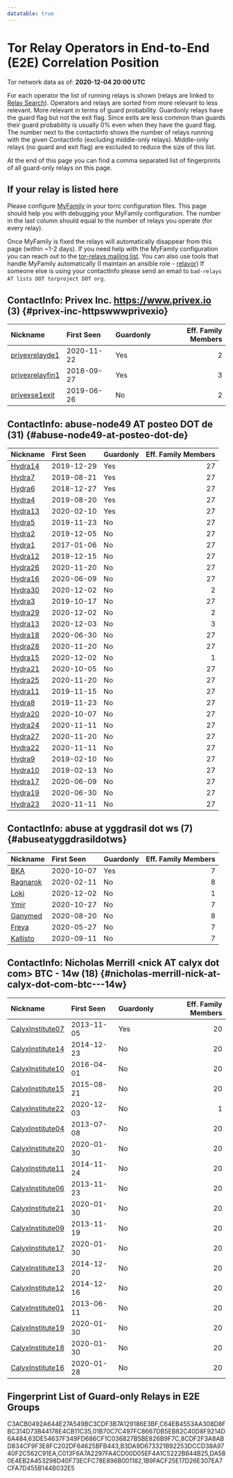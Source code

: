 ```yaml
---
datatable: true
---
```



# Tor Relay Operators in End-to-End (E2E) Correlation Position

Tor network data as of: **2020-12-04 20:00 UTC**

For each operator the list of running relays is shown (relays are linked to [Relay Search](https://metrics.torproject.org/rs.html)).
Operators and relays are sorted from more relevant to less relevant. More relevant in terms of guard probability.
Guardonly relays have the guard flag but not the exit flag.
Since exits are less common than guards their guard probability is usually 0% even when they have the guard flag.
The number next to the contactinfo shows the number of relays running with the given ContactInfo (excluding middle-only relays).
Middle-only relays (no guard and exit flag) are excluded to reduce the size of this list.

At the end of this page you can find a comma separated list of fingerprints of all guard-only relays on this page.

## If your relay is listed here
Please configure [MyFamily](https://www.torproject.org/docs/tor-manual.html.en#MyFamily) in your torrc configuration files.
This page should help you with debugging your MyFamily configuration. The number in the last column should equal to the number of
relays you operate (for every relay).

Once MyFamily is fixed the relays will automatically disappear from this page (within ~1-2 days).
If you need help with the MyFamily configuration you can reach out to the
[tor-relays mailing list](https://lists.torproject.org/cgi-bin/mailman/listinfo/tor-relays).
You can also use tools that handle MyFamily automatically (I maintain an ansible role - 
[relayor](https://medium.com/@nusenu/deploying-tor-relays-with-ansible-6612593fa34d))
If someone else is using your contactInfo please send an email to ```bad-relays AT lists DOT torproject DOT org```.


## ContactInfo: Privex Inc. https://www.privex.io (3) {#privex-inc-httpswwwprivexio}

| Nickname                                                                                                   | First Seen   | Guardonly   |   Eff. Family Members |
|:-----------------------------------------------------------------------------------------------------------|:-------------|:------------|----------------------:|
| [privexrelayde1](https://metrics.torproject.org/rs.html#details/C64EB4553AA308D8FBC314D73B44178E4CB11C35)  | 2020-11-22   | Yes         |                     2 |
| [privexrelayfin1](https://metrics.torproject.org/rs.html#details/C3ACB0492A644E27A549BC3CDF3B7A129186E3BF) | 2018-09-27   | Yes         |                     3 |
| [privexse1exit](https://metrics.torproject.org/rs.html#details/D8A1F5A8EA1AF53E3414B9C48FE6B10C31ACC9B2)   | 2019-06-26   | No          |                     2 |

## ContactInfo: abuse-node49 AT posteo DOT de (31) {#abuse-node49-at-posteo-dot-de}

| Nickname                                                                                           | First Seen   | Guardonly   |   Eff. Family Members |
|:---------------------------------------------------------------------------------------------------|:-------------|:------------|----------------------:|
| [Hydra14](https://metrics.torproject.org/rs.html#details/01B70C7C497FC8667DB5EB82C40D8F9214D6A484) | 2019-12-29   | Yes         |                    27 |
| [Hydra7](https://metrics.torproject.org/rs.html#details/C013F6A7A2297FA4CD00D05EF4A1C5222B844B25)  | 2019-08-21   | Yes         |                    27 |
| [Hydra6](https://metrics.torproject.org/rs.html#details/63DE54637F349FD686CF1C036827B5BE826B9F7C)  | 2018-12-27   | Yes         |                    27 |
| [Hydra4](https://metrics.torproject.org/rs.html#details/B3DA9D673321B92253DCCD38A9740F2C562C91EA)  | 2019-08-20   | Yes         |                    27 |
| [Hydra13](https://metrics.torproject.org/rs.html#details/8CDF2F3A8ABD834CF9F3E8FC202DF64625BFB443) | 2020-02-10   | Yes         |                    27 |
| [Hydra5](https://metrics.torproject.org/rs.html#details/034AA4B30F77DF0FE183602EA7F8251FF2CF1BA2)  | 2019-11-23   | No          |                    27 |
| [Hydra2](https://metrics.torproject.org/rs.html#details/0443D98C0C44D3E0E6238790345DB5624DB41B28)  | 2019-12-05   | No          |                    27 |
| [Hydra1](https://metrics.torproject.org/rs.html#details/0647C3F8352BBFA0D57A1C3E0DCF67FC3E073D2C)  | 2017-01-06   | No          |                    27 |
| [Hydra12](https://metrics.torproject.org/rs.html#details/180A5BCC01866E09E4D229B6C084CD1E3C75636F) | 2019-12-15   | No          |                    27 |
| [Hydra26](https://metrics.torproject.org/rs.html#details/1940398159C3C571939363DDE8044F3DB8B97394) | 2020-11-20   | No          |                    27 |
| [Hydra16](https://metrics.torproject.org/rs.html#details/1DFE397493D0791DE63F2D6EA5AB6EBCB7B9871A) | 2020-06-09   | No          |                    27 |
| [Hydra30](https://metrics.torproject.org/rs.html#details/22C1314867920DA37001DAD1A63F1D5CABF9DB11) | 2020-12-02   | No          |                     2 |
| [Hydra3](https://metrics.torproject.org/rs.html#details/27D02579AD5F3E32895D99C38E482D1DC6CBAE5E)  | 2019-10-17   | No          |                    27 |
| [Hydra29](https://metrics.torproject.org/rs.html#details/2DEF8010770472367EB2089CA0A50A17B211E78A) | 2020-12-02   | No          |                     2 |
| [Hydra13](https://metrics.torproject.org/rs.html#details/39C37AFC908D12BB79B34EB6298929BC51C2E651) | 2020-12-03   | No          |                     3 |
| [Hydra18](https://metrics.torproject.org/rs.html#details/3AD29FE1241B73595F99BA2C6D830AF0B6874043) | 2020-06-30   | No          |                    27 |
| [Hydra28](https://metrics.torproject.org/rs.html#details/427956E3F23EEBA31954CB0942AEA0ECD43A004A) | 2020-11-20   | No          |                    27 |
| [Hydra15](https://metrics.torproject.org/rs.html#details/4BA3C12B073B7E3F7977C46AF3638685BB89493F) | 2020-12-02   | No          |                     1 |
| [Hydra21](https://metrics.torproject.org/rs.html#details/5B7C577DDEBC6B2C39B55364F4EAD69FE8181067) | 2020-10-05   | No          |                    27 |
| [Hydra25](https://metrics.torproject.org/rs.html#details/6CB18098F50819DEAB22E369EC3A5661A552A66C) | 2020-11-20   | No          |                    27 |
| [Hydra11](https://metrics.torproject.org/rs.html#details/70A4372ED8F5DDE3BA05A17491BB6032EAC02692) | 2019-11-15   | No          |                    27 |
| [Hydra8](https://metrics.torproject.org/rs.html#details/7716DE8030A56A80080446E0CBC59738605454E6)  | 2019-11-23   | No          |                    27 |
| [Hydra20](https://metrics.torproject.org/rs.html#details/86E479266EBB982E204009532ED460628689E5B5) | 2020-10-07   | No          |                    27 |
| [Hydra24](https://metrics.torproject.org/rs.html#details/8F293A6484A0973167B15C4997AB9F24C21143FE) | 2020-11-11   | No          |                    27 |
| [Hydra27](https://metrics.torproject.org/rs.html#details/A0A91967046F7A9BC3154C7B3C3FDE34C02B1017) | 2020-11-20   | No          |                    27 |
| [Hydra22](https://metrics.torproject.org/rs.html#details/BD33EF180B1118B00BDF073E2771210E3BDDD8CD) | 2020-11-11   | No          |                    27 |
| [Hydra9](https://metrics.torproject.org/rs.html#details/CB28925DA61069A43584030D2610471F1FFD4100)  | 2019-02-10   | No          |                    27 |
| [Hydra10](https://metrics.torproject.org/rs.html#details/CD21B997AF3D30AD719C066C38C7FA8C8FE83C70) | 2019-02-13   | No          |                    27 |
| [Hydra17](https://metrics.torproject.org/rs.html#details/E3DAF067B028450B31CF5CE118F2F9AC53146ABD) | 2020-06-09   | No          |                    27 |
| [Hydra19](https://metrics.torproject.org/rs.html#details/E465AD166798A3CD0A4866FA2A8BB5ADD157FBD5) | 2020-06-30   | No          |                    27 |
| [Hydra23](https://metrics.torproject.org/rs.html#details/F7ED4158B7114617E8F737C65DBE87EE6B83445B) | 2020-11-11   | No          |                    27 |

## ContactInfo: abuse at yggdrasil dot ws (7) {#abuseatyggdrasildotws}

| Nickname                                                                                            | First Seen   | Guardonly   |   Eff. Family Members |
|:----------------------------------------------------------------------------------------------------|:-------------|:------------|----------------------:|
| [BKA](https://metrics.torproject.org/rs.html#details/DA580E4EB2A453298D40F73ECFC78E896B001182)      | 2020-10-07   | Yes         |                     7 |
| [Ragnarok](https://metrics.torproject.org/rs.html#details/02930FFEB87968D518101EB79202F1C3766078DA) | 2020-02-11   | No          |                     8 |
| [Loki](https://metrics.torproject.org/rs.html#details/0ADAC68F29875A1366F06762F2B305B0BFD11364)     | 2020-12-02   | No          |                     1 |
| [Ymir](https://metrics.torproject.org/rs.html#details/4AA0035604DF40E5BA20DBE88EF6D11432421BFA)     | 2020-10-27   | No          |                     7 |
| [Ganymed](https://metrics.torproject.org/rs.html#details/5AFF7583F5ED62A274823C83199F2E19083692EC)  | 2020-08-20   | No          |                     8 |
| [Freya](https://metrics.torproject.org/rs.html#details/85ED839A03D10C46219609625D7FEAE59EDCCFDD)    | 2020-05-27   | No          |                     7 |
| [Kallisto](https://metrics.torproject.org/rs.html#details/D4C5BAEA92CADCC02D64E0DD9F1A49024C57F05C) | 2020-09-11   | No          |                     7 |

## ContactInfo: Nicholas Merrill &lt;nick AT calyx dot com&gt; BTC - 14w (18) {#nicholas-merrill-nick-at-calyx-dot-com-btc---14w}

| Nickname                                                                                                    | First Seen   | Guardonly   |   Eff. Family Members |
|:------------------------------------------------------------------------------------------------------------|:-------------|:------------|----------------------:|
| [CalyxInstitute07](https://metrics.torproject.org/rs.html#details/1B9FACF25E17D26E307EA7CFA7D455B144B032E5) | 2013-11-05   | Yes         |                    20 |
| [CalyxInstitute14](https://metrics.torproject.org/rs.html#details/0011BD2485AD45D984EC4159C88FC066E5E3300E) | 2014-12-23   | No          |                    20 |
| [CalyxInstitute10](https://metrics.torproject.org/rs.html#details/42ED91DD3768F6A2A194D094A7432CBE8DA004B1) | 2016-04-01   | No          |                    20 |
| [CalyxInstitute15](https://metrics.torproject.org/rs.html#details/47E49319DD67784F1E65B5793371BE467365979E) | 2015-08-21   | No          |                    20 |
| [CalyxInstitute22](https://metrics.torproject.org/rs.html#details/4B218691AF8BC02BAB4D856689652E958AF5DCF3) | 2020-12-03   | No          |                     1 |
| [CalyxInstitute04](https://metrics.torproject.org/rs.html#details/501B3DBF250B094A05CA5DBC424AD4C3D46721A2) | 2013-07-08   | No          |                    20 |
| [CalyxInstitute20](https://metrics.torproject.org/rs.html#details/673C081A9502D5D3AB9395FF4257274BE4C7A8A4) | 2020-01-30   | No          |                    20 |
| [CalyxInstitute11](https://metrics.torproject.org/rs.html#details/6C143720FFF8469EF6A5C5B4066366340CF6C0D1) | 2014-11-24   | No          |                    20 |
| [CalyxInstitute06](https://metrics.torproject.org/rs.html#details/6F4E9FD00D4251D98BE96FB1AA546FE34676A95B) | 2013-11-23   | No          |                    20 |
| [CalyxInstitute21](https://metrics.torproject.org/rs.html#details/70ACA07D9276277B82E909C1439E19CCA2FB16CC) | 2020-01-30   | No          |                    20 |
| [CalyxInstitute09](https://metrics.torproject.org/rs.html#details/7761DDC7EB1BE26D4155F74A15F12C32A36FE0F2) | 2013-11-19   | No          |                    20 |
| [CalyxInstitute17](https://metrics.torproject.org/rs.html#details/81EDFBC8F6F5C7CF0ADD5F8E08BC8FABA04089C6) | 2020-01-30   | No          |                    20 |
| [CalyxInstitute13](https://metrics.torproject.org/rs.html#details/A7C7EB2A0DFB2E3FFFC12B7756707433DD550F9E) | 2014-12-20   | No          |                    20 |
| [CalyxInstitute12](https://metrics.torproject.org/rs.html#details/B34CC9056250847D1980F08285B01CF0B718C0B6) | 2014-12-16   | No          |                    20 |
| [CalyxInstitute01](https://metrics.torproject.org/rs.html#details/E4D1F25DFBE484208866BA4A1A958B73127CB0AD) | 2013-06-11   | No          |                    20 |
| [CalyxInstitute19](https://metrics.torproject.org/rs.html#details/E8663924FE2AAD4E081A17ED6976D0AE8010F47B) | 2020-01-30   | No          |                    20 |
| [CalyxInstitute18](https://metrics.torproject.org/rs.html#details/EDEDB8797873D340328B5FEDBD7744A7D1DF151F) | 2020-01-30   | No          |                    20 |
| [CalyxInstitute16](https://metrics.torproject.org/rs.html#details/F68A76522D356F89BEC286889A3822250567BE2E) | 2020-01-28   | No          |                    20 |


## Fingerprint List of Guard-only Relays in E2E Groups

C3ACB0492A644E27A549BC3CDF3B7A129186E3BF,C64EB4553AA308D8FBC314D73B44178E4CB11C35,01B70C7C497FC8667DB5EB82C40D8F9214D6A484,63DE54637F349FD686CF1C036827B5BE826B9F7C,8CDF2F3A8ABD834CF9F3E8FC202DF64625BFB443,B3DA9D673321B92253DCCD38A9740F2C562C91EA,C013F6A7A2297FA4CD00D05EF4A1C5222B844B25,DA580E4EB2A453298D40F73ECFC78E896B001182,1B9FACF25E17D26E307EA7CFA7D455B144B032E5